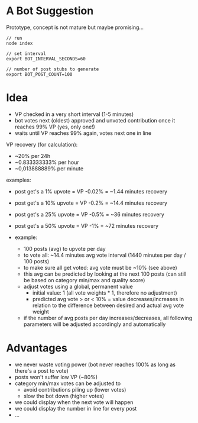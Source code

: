 # A Bot Suggestion

Prototype, concept is not mature but maybe promising...

```
// run
node index
```

```
// set interval
export BOT_INTERVAL_SECONDS=60

// number of post stubs to generate
export BOT_POST_COUNT=100
```

# Idea

- VP checked in a very short interval (1-5 minutes)
- bot votes next (oldest) approved and unvoted contribution once it reaches 99% VP (yes, only one!)
- waits until VP reaches 99% again, votes next one in line

VP recovery (for calculation):
   - ~20% per 24h
   - ~0.833333333% per hour
   - ~0,013888889% per minute

examples:
- post get's a 1% upvote = VP -0.02% = ~1.44 minutes recovery
- post get's a 10% upvote = VP -0.2% = ~14.4 minutes recovery
- post get's a 25% upvote = VP -0.5% = ~36 minutes recovery
- post get's a 50% upvote = VP -1% = ~72 minutes recovery

- example:
   - 100 posts (avg) to upvote per day
   - to vote all: ~14.4 minutes avg vote interval (1440 minutes per day / 100 posts)
   - to make sure all get voted: avg vote must be ~10% (see above)
   - this avg can be predicted by looking at the next 100 posts (can still be based on category min/max and quality score)
   - adjust votes using a global, permanent value
       - initial value: 1 (all vote weights * 1, therefore no adjustment)
       - predicted avg vote > or < 10% = value decreases/increases in relation to the difference between desired and actual avg vote weight
   - if the number of avg posts per day increases/decreases, all following parameters will be adjusted accordingly and automatically


# Advantages

- we never waste voting power (bot never reaches 100% as long as there's a post to vote)
- posts won't suffer low VP (~80%)
- category min/max votes can be adjusted to
    - avoid contributions piling up (lower votes)
    - slow the bot down (higher votes)
- we could display when the next vote will happen
- we could display the number in line for every post
- ...